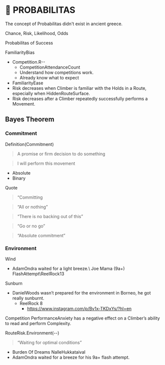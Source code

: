 # 🔷 PROBABILITAS

The concept of Probabilitas didn't exist in ancient greece.

Chance, Risk, Likelihood, Odds

Probabilitas of Success

FamiliarityBias

- Competition.R--
    - CompetitionAttendanceCount
    - Understand how competitions work.
    - Already know what to expect
- FamiliarityEase
- Risk decreases when Climber is familiar with the Holds in a Route, especially when HiddenRouteSurface.
- Risk decreases after a Climber repeatedly successfully performs a Movement.

## Bayes Theorem

### Commitment

Definition(Commitment)

> A promise or firm decision to do something

>I will perform this movement

- Absolute
- Binary

Quote

> “Committing

> “All or nothing”

> “There is no backing out of this”

> “Go or no go”

> “Absolute commitment”

### Environment

Wind

- AdamOndra waited for a light breeze.\ Joe Mama (9a+) FlashAttempt\ReelRock13

Sunburn

- DanielWoods wasn’t prepared for the environment in Borneo, he got really sunburnt.
    - ReelRock 8
        - <https://www.instagram.com/p/Bv1x-TKDxYs/?hl=en>

Competition
PerformanceAnxiety has a negative effect on a Climber’s ability to read and perform Complexity.

RouteRisk.Environment(--)

> “Waiting for optimal conditions”

- Burden Of Dreams NalleHukkataival
- AdamOndra waited for a breeze for his 9a+ flash attempt.

